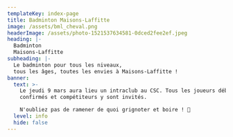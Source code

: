 ```yaml
---
templateKey: index-page
title: Badminton Maisons-Laffitte
image: /assets/bml_cheval.png
headerImage: /assets/photo-1521537634581-0dced2fee2ef.jpeg
heading: |-
  Badminton
  Maisons-Laffitte
subheading: |-
  Le badminton pour tous les niveaux, 
  tous les âges, toutes les envies à Maisons-Laffitte !
banner:
  text: >-
    Le jeudi 9 mars aura lieu un intraclub au CSC. Tous les joueurs débutants,
    confirmés et compétiteurs y sont invités. 

    N'oubliez pas de ramener de quoi grignoter et boire ! 🏸
  level: info
  hide: false
---
```

